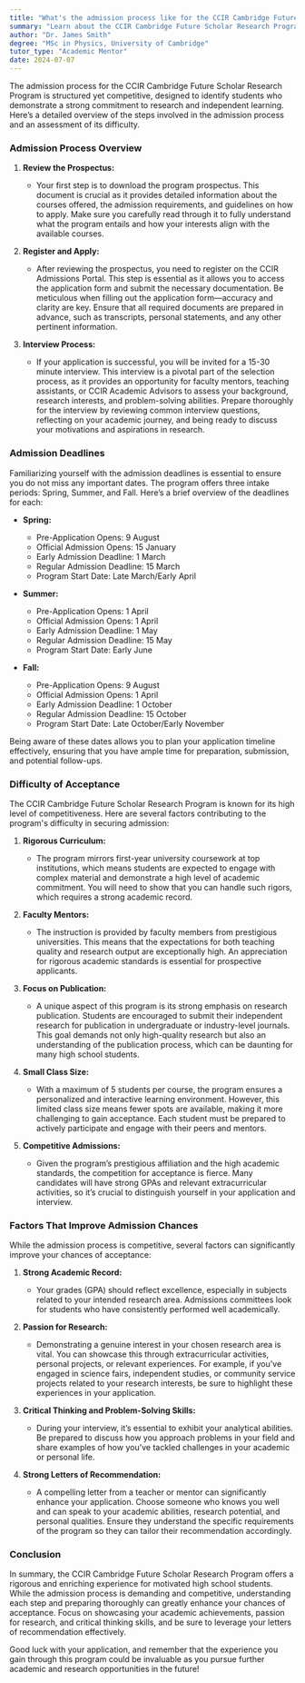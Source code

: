 ```yaml
---
title: "What's the admission process like for the CCIR Cambridge Future Scholar research program? Is it hard to get accepted?"
summary: "Learn about the CCIR Cambridge Future Scholar Research Program admission process and its competitiveness for aspiring researchers."
author: "Dr. James Smith"
degree: "MSc in Physics, University of Cambridge"
tutor_type: "Academic Mentor"
date: 2024-07-07
---
```


The admission process for the CCIR Cambridge Future Scholar Research Program is structured yet competitive, designed to identify students who demonstrate a strong commitment to research and independent learning. Here’s a detailed overview of the steps involved in the admission process and an assessment of its difficulty.

### Admission Process Overview

1. **Review the Prospectus:**
   - Your first step is to download the program prospectus. This document is crucial as it provides detailed information about the courses offered, the admission requirements, and guidelines on how to apply. Make sure you carefully read through it to fully understand what the program entails and how your interests align with the available courses.

2. **Register and Apply:**
   - After reviewing the prospectus, you need to register on the CCIR Admissions Portal. This step is essential as it allows you to access the application form and submit the necessary documentation. Be meticulous when filling out the application form—accuracy and clarity are key. Ensure that all required documents are prepared in advance, such as transcripts, personal statements, and any other pertinent information.

3. **Interview Process:**
   - If your application is successful, you will be invited for a 15-30 minute interview. This interview is a pivotal part of the selection process, as it provides an opportunity for faculty mentors, teaching assistants, or CCIR Academic Advisors to assess your background, research interests, and problem-solving abilities. Prepare thoroughly for the interview by reviewing common interview questions, reflecting on your academic journey, and being ready to discuss your motivations and aspirations in research.

### Admission Deadlines

Familiarizing yourself with the admission deadlines is essential to ensure you do not miss any important dates. The program offers three intake periods: Spring, Summer, and Fall. Here’s a brief overview of the deadlines for each:

- **Spring:**
    - Pre-Application Opens: 9 August
    - Official Admission Opens: 15 January
    - Early Admission Deadline: 1 March
    - Regular Admission Deadline: 15 March
    - Program Start Date: Late March/Early April

- **Summer:**
    - Pre-Application Opens: 1 April
    - Official Admission Opens: 1 April
    - Early Admission Deadline: 1 May
    - Regular Admission Deadline: 15 May
    - Program Start Date: Early June

- **Fall:**
    - Pre-Application Opens: 9 August
    - Official Admission Opens: 1 April
    - Early Admission Deadline: 1 October
    - Regular Admission Deadline: 15 October
    - Program Start Date: Late October/Early November

Being aware of these dates allows you to plan your application timeline effectively, ensuring that you have ample time for preparation, submission, and potential follow-ups.

### Difficulty of Acceptance

The CCIR Cambridge Future Scholar Research Program is known for its high level of competitiveness. Here are several factors contributing to the program's difficulty in securing admission:

1. **Rigorous Curriculum:**
   - The program mirrors first-year university coursework at top institutions, which means students are expected to engage with complex material and demonstrate a high level of academic commitment. You will need to show that you can handle such rigors, which requires a strong academic record.

2. **Faculty Mentors:**
   - The instruction is provided by faculty members from prestigious universities. This means that the expectations for both teaching quality and research output are exceptionally high. An appreciation for rigorous academic standards is essential for prospective applicants.

3. **Focus on Publication:**
   - A unique aspect of this program is its strong emphasis on research publication. Students are encouraged to submit their independent research for publication in undergraduate or industry-level journals. This goal demands not only high-quality research but also an understanding of the publication process, which can be daunting for many high school students.

4. **Small Class Size:**
   - With a maximum of 5 students per course, the program ensures a personalized and interactive learning environment. However, this limited class size means fewer spots are available, making it more challenging to gain acceptance. Each student must be prepared to actively participate and engage with their peers and mentors.

5. **Competitive Admissions:**
   - Given the program’s prestigious affiliation and the high academic standards, the competition for acceptance is fierce. Many candidates will have strong GPAs and relevant extracurricular activities, so it’s crucial to distinguish yourself in your application and interview.

### Factors That Improve Admission Chances

While the admission process is competitive, several factors can significantly improve your chances of acceptance:

1. **Strong Academic Record:**
   - Your grades (GPA) should reflect excellence, especially in subjects related to your intended research area. Admissions committees look for students who have consistently performed well academically.

2. **Passion for Research:**
   - Demonstrating a genuine interest in your chosen research area is vital. You can showcase this through extracurricular activities, personal projects, or relevant experiences. For example, if you’ve engaged in science fairs, independent studies, or community service projects related to your research interests, be sure to highlight these experiences in your application.

3. **Critical Thinking and Problem-Solving Skills:**
   - During your interview, it’s essential to exhibit your analytical abilities. Be prepared to discuss how you approach problems in your field and share examples of how you’ve tackled challenges in your academic or personal life.

4. **Strong Letters of Recommendation:**
   - A compelling letter from a teacher or mentor can significantly enhance your application. Choose someone who knows you well and can speak to your academic abilities, research potential, and personal qualities. Ensure they understand the specific requirements of the program so they can tailor their recommendation accordingly.

### Conclusion

In summary, the CCIR Cambridge Future Scholar Research Program offers a rigorous and enriching experience for motivated high school students. While the admission process is demanding and competitive, understanding each step and preparing thoroughly can greatly enhance your chances of acceptance. Focus on showcasing your academic achievements, passion for research, and critical thinking skills, and be sure to leverage your letters of recommendation effectively. 

Good luck with your application, and remember that the experience you gain through this program could be invaluable as you pursue further academic and research opportunities in the future!
    